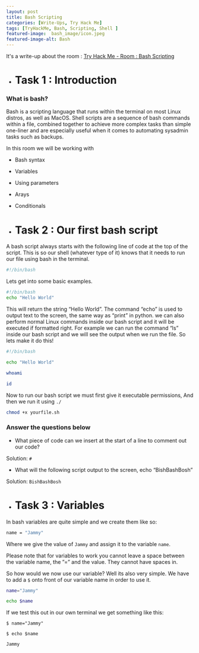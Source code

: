 ```yaml
---
layout: post
title: Bash Scripting
categories: [Write-Ups, Try Hack Me]
tags: [TryHackMe, Bash, Scripting, Shell ]
featured-image:  bash_image/icon.jpeg
featured-image-alt: Bash
---
```


It's a write-up about the room : [Try Hack Me - Room : Bash Scripting](https://tryhackme.com/room/bashscripting)

  - # Task 1 : Introduction

  ### What is bash?

  Bash is a scripting language that runs within the terminal on most Linux distros, as well as MacOS. Shell scripts are a sequence of bash commands within a file, combined together to achieve more complex tasks than simple one-liner and are especially useful when it comes to automating sysadmin tasks such as backups.

  In this room we will be working with 
  - Bash syntax
  - Variables
  - Using parameters
  - Arays
  - Conditionals

  - # Task 2 : Our first bash script

  A bash script always starts with the following line of code at the top of the script. This is so our shell (whatever type of it) knows that it needs to run our file using bash in the terminal.

  ```bash
  #!/bin/bash
  ```
  Lets get into some basic examples.

  ```bash
  #!/bin/bash
  echo "Hello World"
  ```

  This will return the string “Hello World”. 
  The command “echo” is used to output text to the screen, the same way as “print” in python. we can also perform normal Linux commands inside our bash script and it will be executed if formatted right. For example we can run the command “ls” inside our bash script and we will see the output when we run the file. So lets make it do this!

  ```bash
  #!/bin/bash

  echo "Hello World"

  whoami

  id
  ```
  Now to run our bash script we must first give it executable permissions, And then we run it using `./`

  ```bash
  chmod +x yourfile.sh
  ```

  ### Answer the questions below

  - What piece of code can we insert at the start of a line to comment out our code?

  Solution: `#`

  - What will the following script output to the screen, echo “BishBashBosh”

  Solution: `BishBashBosh`


  - # Task 3 : Variables

  In bash variables are quite simple and we create them like so:

  ```bash
  name = "Jammy"
  ```
  Where we give the value of `Jammy` and assign it to the variable `name`.

  Please note that for variables to work you cannot leave a space between the variable name, the ”=” and the value. They cannot have spaces in.
  
  So how would we now use our variable? Well its also very simple. We have to add a `$` onto front of our variable name in order to use it.

  ```bash
  name="Jammy"

  echo $name

  ```

  If we test this out in our own terminal we get something like this:

  `$ name="Jammy"`

  `$ echo $name`

  `Jammy`

